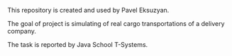 This repository is created and used by Pavel Eksuzyan. 

The goal of project is simulating of real cargo transportations of a delivery company. 

The task is reported by Java School T-Systems.
